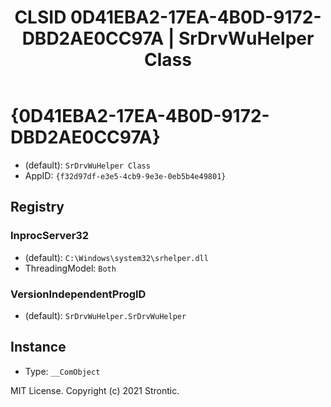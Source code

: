 ﻿---
title: "CLSID 0D41EBA2-17EA-4B0D-9172-DBD2AE0CC97A | SrDrvWuHelper Class"
excerpt: What is COM-Object CLSID 0D41EBA2-17EA-4B0D-9172-DBD2AE0CC97A?
---

# {0D41EBA2-17EA-4B0D-9172-DBD2AE0CC97A}

* (default): `SrDrvWuHelper Class`
* AppID: `{f32d97df-e3e5-4cb9-9e3e-0eb5b4e49801}`

## Registry


### InprocServer32

* (default): `C:\Windows\system32\srhelper.dll`
* ThreadingModel: `Both`

### VersionIndependentProgID

* (default): `SrDrvWuHelper.SrDrvWuHelper`

## Instance

* Type: `__ComObject`

MIT License. Copyright (c) 2021 Strontic.


